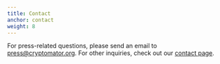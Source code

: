 ```yaml
---
title: Contact
anchor: contact
weight: 8
---
```

For press-related questions, please send an email to [press@cryptomator.org](mailto:press@cryptomator.org). For other inquiries, check out our [contact page](/contact/).
